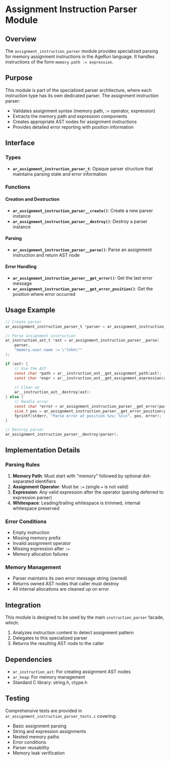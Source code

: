 # Assignment Instruction Parser Module

## Overview

The `assignment_instruction_parser` module provides specialized parsing for memory assignment instructions in the AgeRun language. It handles instructions of the form `memory.path := expression`.

## Purpose

This module is part of the specialized parser architecture, where each instruction type has its own dedicated parser. The assignment instruction parser:

- Validates assignment syntax (memory path, := operator, expression)
- Extracts the memory path and expression components
- Creates appropriate AST nodes for assignment instructions
- Provides detailed error reporting with position information

## Interface

### Types

- **`ar_assignment_instruction_parser_t`**: Opaque parser structure that maintains parsing state and error information

### Functions

#### Creation and Destruction

- **`ar_assignment_instruction_parser__create()`**: Create a new parser instance
- **`ar_assignment_instruction_parser__destroy()`**: Destroy a parser instance

#### Parsing

- **`ar_assignment_instruction_parser__parse()`**: Parse an assignment instruction and return AST node

#### Error Handling

- **`ar_assignment_instruction_parser__get_error()`**: Get the last error message
- **`ar_assignment_instruction_parser__get_error_position()`**: Get the position where error occurred

## Usage Example

```c
// Create parser
ar_assignment_instruction_parser_t *parser = ar_assignment_instruction_parser__create();

// Parse assignment instruction
ar_instruction_ast_t *ast = ar_assignment_instruction_parser__parse(
    parser, 
    "memory.user.name := \"John\""
);

if (ast) {
    // Use the AST
    const char *path = ar__instruction_ast__get_assignment_path(ast);
    const char *expr = ar__instruction_ast__get_assignment_expression(ast);
    
    // Clean up
    ar__instruction_ast__destroy(ast);
} else {
    // Handle error
    const char *error = ar_assignment_instruction_parser__get_error(parser);
    size_t pos = ar_assignment_instruction_parser__get_error_position(parser);
    fprintf(stderr, "Parse error at position %zu: %s\n", pos, error);
}

// Destroy parser
ar_assignment_instruction_parser__destroy(parser);
```

## Implementation Details

### Parsing Rules

1. **Memory Path**: Must start with "memory" followed by optional dot-separated identifiers
2. **Assignment Operator**: Must be `:=` (single `=` is not valid)
3. **Expression**: Any valid expression after the operator (parsing deferred to expression parser)
4. **Whitespace**: Leading/trailing whitespace is trimmed, internal whitespace preserved

### Error Conditions

- Empty instruction
- Missing memory prefix
- Invalid assignment operator
- Missing expression after `:=`
- Memory allocation failures

### Memory Management

- Parser maintains its own error message string (owned)
- Returns owned AST nodes that caller must destroy
- All internal allocations are cleaned up on error

## Integration

This module is designed to be used by the main `instruction_parser` facade, which:

1. Analyzes instruction content to detect assignment pattern
2. Delegates to this specialized parser
3. Returns the resulting AST node to the caller

## Dependencies

- `ar_instruction_ast`: For creating assignment AST nodes
- `ar_heap`: For memory management
- Standard C library: string.h, ctype.h

## Testing

Comprehensive tests are provided in `ar_assignment_instruction_parser_tests.c` covering:

- Basic assignment parsing
- String and expression assignments
- Nested memory paths
- Error conditions
- Parser reusability
- Memory leak verification